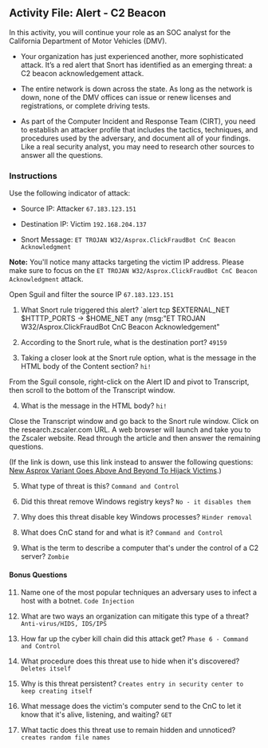 ## Activity File: Alert - C2 Beacon

In this activity, you will continue your role as an SOC analyst for the California Department of Motor Vehicles (DMV).

- Your organization has just experienced another, more sophisticated attack. It’s a red alert that Snort has identified as an emerging threat: a C2 beacon acknowledgement attack.

- The entire network is down across the state. As long as the network is down, none of the DMV offices can issue or renew licenses and registrations, or complete driving tests.

- As part of the Computer Incident and Response Team (CIRT), you need to establish an attacker profile that includes the tactics, techniques, and procedures used by the adversary, and document all of your findings. Like a real security analyst, you may need to research other sources to answer all the questions.  

### Instructions

Use the following indicator of attack:

- Source IP: Attacker `67.183.123.151`

- Destination IP: Victim  `192.168.204.137`

- Snort Message: `ET TROJAN W32/Asprox.ClickFraudBot CnC Beacon Acknowledgment`

**Note:** You'll notice many attacks targeting the victim IP address. Please make sure to focus on the `ET TROJAN W32/Asprox.ClickFraudBot CnC Beacon Acknowledgment` attack.


Open Sguil and filter the source IP `67.183.123.151`

1. What Snort rule triggered this alert? `alert tcp $EXTERNAL_NET $HTTTP_PORTS -> $HOME_NET any (msg:"ET TROJAN W32/Asprox.ClickFraudBot CnC Beacon Acknowledgement"


2. According to the Snort rule, what is the destination port? `49159`


3. Taking a closer look at the Snort rule option, what is the message in the HTML body of the Content section? `hi!`


From the Sguil console, right-click on the Alert ID and pivot to Transcript, then scroll to the bottom of the Transcript window.  

4. What is the message in the HTML body? `hi!`

Close the Transcript window and go back to the Snort rule window. Click on the research.zscaler.com URL. A web browser will launch and take you to the Zscaler website. Read through the article and then answer the remaining questions.  

 (If the link is down, use this link instead to answer the following questions: [New Asprox Variant Goes Above And Beyond To Hijack Victims](https://www.zscaler.com/blogs/research/new-asprox-variant-goes-above-and-beyond-hijack-victims).)

5. What type of threat is this? `Command and Control`


6. Did this threat remove Windows registry keys? `No - it disables them`


7. Why does this threat disable key Windows processes? `Hinder removal`


9. What does CnC stand for and what is it? `Command and Control`


10. What is the term to describe a computer that's under the control of a C2 server? `Zombie`

#### Bonus Questions


11. Name one of the most popular techniques an adversary uses to infect a host with a botnet. `Code Injection`


12. What are two ways an organization can mitigate this type of a threat? `Anti-virus/HIDS, IDS/IPS`


13. How far up the cyber kill chain did this attack get? `Phase 6 - Command and Control`


14. What procedure does this threat use to hide when it's discovered? `Deletes itself`


15. Why is this threat persistent? `Creates entry in security center to keep creating itself`


16. What message does the victim's computer send to the CnC to let it know that it's alive, listening, and waiting? `GET`


17. What tactic does this threat use to remain hidden and unnoticed? `creates random file names`
